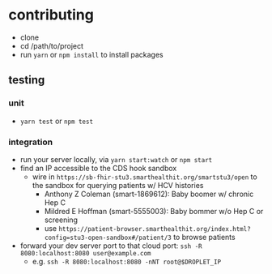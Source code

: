 # contributing

- clone
- cd /path/to/project
- run `yarn` or `npm install` to install packages


## testing

### unit

- `yarn test` or `npm test`

### integration

- run your server locally, via `yarn start:watch` or `npm start`
- find an IP accessible to the CDS hook sandbox
  - wire in `https://sb-fhir-stu3.smarthealthit.org/smartstu3/open` to the sandbox for querying patients w/ HCV histories
    - Anthony Z Coleman (smart-1869612): Baby boomer w/ chronic Hep C
    - Mildred E Hoffman (smart-5555003): Baby bommer w/o Hep C or screening
    - use `https://patient-browser.smarthealthit.org/index.html?config=stu3-open-sandbox#/patient/3` to browse patients
- forward your dev server port to that cloud port: `ssh -R 8080:localhost:8080 user@example.com`
  - e.g. `ssh -R 8080:localhost:8080 -nNT root@$DROPLET_IP`
